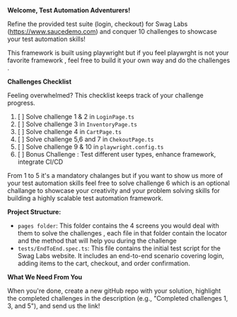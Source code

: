 **Welcome, Test Automation Adventurers!**

Refine the provided test suite (login, checkout) for Swag Labs (https://www.saucedemo.com) and conquer 10 challenges to showcase your test automation skills! 

This framework is built using playwright but if you feel playwrght is not your favorite framework , feel free to build it your own way and do the challenges . 


**Challenges Checklist**

Feeling overwhelmed? This checklist keeps track of your challenge progress.

1. [ ] Solve challenge 1 & 2 in `LoginPage.ts` 
2. [ ] Solve challenge 3 in `InventoryPage.ts`
3. [ ] Solve challenge 4 in `CartPage.ts` 
4. [ ] Solve challenge 5,6 and 7 in `ChekoutPage.ts`
5. [ ] Solve challenge 9 & 10 in `playwright.config.ts`
6. [ ] Bonus Challenge : Test different user types, enhance framework, integrate CI/CD


From 1 to 5 it's a mandatory chalanges but if you want to show us more of your test automation skills feel free to solve challenge 6 which is an optional challange to showcase your creativity and your problem solving skills for building a highly scalable test automation framework.


**Project Structure:**

* `pages folder`: This folder contains the 4 screens you would deal with them to solve the challenges , each file in that folder contain the locator and the method that will help you during the challenge
* `tests/EndToEnd.spec.ts`: This file contains the initial test script for the Swag Labs website.  It includes an end-to-end scenario covering login, adding items to the cart, checkout, and order confirmation.


**What We Need From You**

When you're done, create a new gitHub repo with your solution, highlight the completed challenges in the description (e.g., "Completed challenges 1, 3, and 5"), and send us the link!